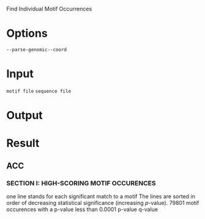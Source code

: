 Find Individual Motif Occurrences
# Options
`--parse-genomic--coord`
# Input
`motif file`
`sequence file`
# Output
# Result
## ACC
### SECTION I: HIGH-SCORING MOTIF OCCURENCES
one line stands for each significant match to a motif
The lines are sorted in order of decreasing statistical significance (increasing _p_-value).
79801 motif occurences with a p-value less than 0.0001
p-value
q-value
<!--stackedit_data:
eyJoaXN0b3J5IjpbNDA4MDM5MTA0LC0yMDExMzUwODY4LDg0Mz
gwNzQ2OCwtOTg0MzY4MzMzLDE5MTQ3ODQ5MTYsLTE2ODM4NDU3
MzMsMTc3ODY4Nzk3OSwyMDU4ODgxMTk1XX0=
-->